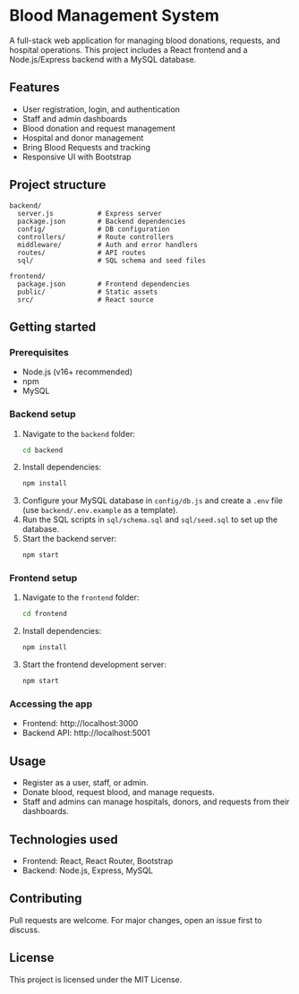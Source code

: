 # Blood Management System

A full-stack web application for managing blood donations, requests, and hospital operations. This project includes a React frontend and a Node.js/Express backend with a MySQL database.

## Features
- User registration, login, and authentication
- Staff and admin dashboards
- Blood donation and request management
- Hospital and donor management
- Bring Blood Requests and tracking
- Responsive UI with Bootstrap

## Project structure

```
backend/
  server.js           # Express server
  package.json        # Backend dependencies
  config/             # DB configuration
  controllers/        # Route controllers
  middleware/         # Auth and error handlers
  routes/             # API routes
  sql/                # SQL schema and seed files

frontend/
  package.json        # Frontend dependencies
  public/             # Static assets
  src/                # React source
```

## Getting started

### Prerequisites
- Node.js (v16+ recommended)
- npm
- MySQL

### Backend setup
1. Navigate to the `backend` folder:
	```sh
	cd backend
	```
2. Install dependencies:
	```sh
	npm install
	```
3. Configure your MySQL database in `config/db.js` and create a `.env` file (use `backend/.env.example` as a template).
4. Run the SQL scripts in `sql/schema.sql` and `sql/seed.sql` to set up the database.
5. Start the backend server:
	```sh
	npm start
	```

### Frontend setup
1. Navigate to the `frontend` folder:
	```sh
	cd frontend
	```
2. Install dependencies:
	```sh
	npm install
	```
3. Start the frontend development server:
	```sh
	npm start
	```

### Accessing the app
- Frontend: http://localhost:3000
- Backend API: http://localhost:5001

## Usage
- Register as a user, staff, or admin.
- Donate blood, request blood, and manage requests.
- Staff and admins can manage hospitals, donors, and requests from their dashboards.

## Technologies used
- Frontend: React, React Router, Bootstrap
- Backend: Node.js, Express, MySQL

## Contributing
Pull requests are welcome. For major changes, open an issue first to discuss.

## License
This project is licensed under the MIT License.
